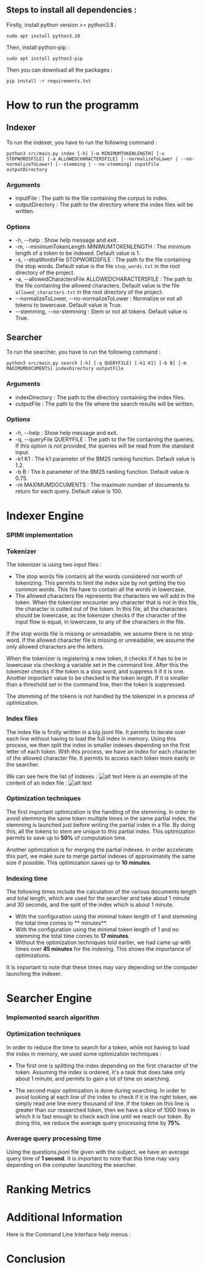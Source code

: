 ## Steps to install all dependencies :

Firstly, install python version >= python3.8 : 
```
sudo apt install python3.10
```

Then, install python-pip : 
```
sudo apt install python3-pip
```

Then you can download all the packages : 
```
pip install -r requirements.txt
```

# How to run the programm

## Indexer

To run the indexer, you have to run the following command : 
```
python3 src/main.py index [-h] [-m MINIMUMTOKENLENGTH] [-s STOPWORDSFILE] [-a ALLOWEDCHARACTERSFILE] [--normalizeToLower | --no-normalizeToLower] [--stemming | --no-stemming] inputFile outputDirectory
```

### Arguments
- inputFile : The path to the file containing the corpus to index.
- outputDirectory : The path to the directory where the index files will be written.

### Options
- -h, --help : Show help message and exit.
- -m, --minimumTokenLength MINIMUMTOKENLENGTH : The minimum length of a token to be indexed. Default value is 1.
- -s, --stopWordsFile STOPWORDSFILE : The path to the file containing the stop words. Default value is the file `stop_words.txt` in the root directory of the project.
- -a, --allowedCharactersFile ALLOWEDCHARACTERSFILE : The path to the file containing the allowed characters. Default value is the file `allowed_characters.txt` in the root directory of the project.
- --normalizeToLower, --no-normalizeToLower : Normalize or not all tokens to lowercase. Default value is True.
- --stemming, --no-stemming : Stem or not all tokens. Default value is True.

## Searcher

To run the searcher, you have to run the following command : 
```
python3 src/main.py search [-h] [-q QUERYFILE] [-k1 K1] [-b B] [-m MAXIMUMDOCUMENTS] indexDirectory outputFile
```

### Arguments
- indexDirectory : The path to the directory containing the index files.
- outputFile : The path to the file where the search results will be written.

### Options
- -h, --help : Show help message and exit.
- -q, --queryFile QUERYFILE : The path to the file containing the queries. If this option is not provided, the queries will be read from the standard input.
- -k1 K1 : The k1 parameter of the BM25 ranking function. Default value is 1.2.
- -b B : The b parameter of the BM25 ranking function. Default value is 0.75.
- -m MAXIMUMDOCUMENTS : The maximum number of documents to return for each query. Default value is 100.


# Indexer Engine

### SPIMI implementation

### Tokenizer

The tokenizer is using two input files : 
- The stop words file contains all the words considered not worth of tokenizing. This permits to limit the index size by not getting the too common words. This file have to contain all the words in lowercase.
- The allowed characters file represents the characters we will add in the token. When the tokenizer encounter any character that is not in this file, the character is cutted out of the token. In this file, all the characters should be lowercase, as the tokenizer checks if the character of the input flow is equal, in lowercase, to any of the characters in the file.

If the stop words file is missing or unreadable, we assume there is no stop word. If the allowed character file is missing or unreadable, we assume the only allowed characters are the letters. 

When the tokenizer is registering a new token, it checks if it has to be in lowercase via checking a variable set in the command line. After this the tokenizer checks if the token is a stop word, and suppress it if it is one. Another important value to be checked is the token length. If it is smaller than a threshold set in the command line, then the token is suppressed. 

The stemming of the tokens is not handled by the tokenizer in a process of optimization.

### Index files

The index file is firstly written in a big jsonl file. It permits to iterate over each line without having to load the full index in memory. Using this process, we then split the index in smaller indexes depending on the first letter of each token. With this process, we have an index for each character of the allowed character file. It permits to access each token more easily in the searcher. 

We can see here the list of indexes : ![alt text](image-1.png)
Here is an exemple of the content of an index file : ![alt text](image-2.png)

### Optimization techniques

The first important optimization is the handling of the stemming. In order to avoid stemming the same token multiple times in the same partial index, the stemming is launched just before writing the partial index in a file. By doing this, all the tokens to stem are unique to this partial index. This optimization permits to save up to **50%** of computation time.

Another optimization is for merging the partial indexes. In order accelerate this part, we make sure to merge partial indexes of approximately the same size if possible. This optimization saves up to **10 minutes**.

### Indexing time

The following times include the calculation of the various documents length and total length, which are used for the searcher and take about 1 minute and 30 seconds, and the split of the index which is about 1 minute.
- With the configuration using the minimal token length of 1 and stemming the total time comes to ** minutes**.
- With the configuration using the minimal token length of 1 and no stemming the total time comes to **17 minutes**.
- Without the optimization techniques told earlier, we had came up with times over **45 minutes** for the indexing. This shows the importance of optimizations.

It is important to note that these times may vary depending on the computer launching the indexer.

# Searcher Engine

### Implemented search algorithm

### Optimization techniques

In order to reduce the time to search for a token, while not having to load the index in memory, we used some optimization techniques : 

- The first one is splitting the index depending on the first character of the token. Assuming the index is ordered, it's a task that does take only about 1 minute, and permits to gain a lot of time on searching. 

- The second major optimization is done during searching. In order to avoid looking at each line of the index to check if it is the right token, we simply read one line every thousand of line. If the token on this line is greater than our researched token, then we have a slice of 1000 lines in which it is fast enough to check each line until we reach our token. 
By doing this, we reduce the average query processing time by **75%**. 

### Average query processing time

Using the questions.jsonl file given with the subject, we have an average query time of **1 second**.
It is important to note that this time may vary depending on the computer launching the searcher.

# Ranking Metrics

# Additional Information

Here is the Command Line Interface help menus :

# Conclusion
